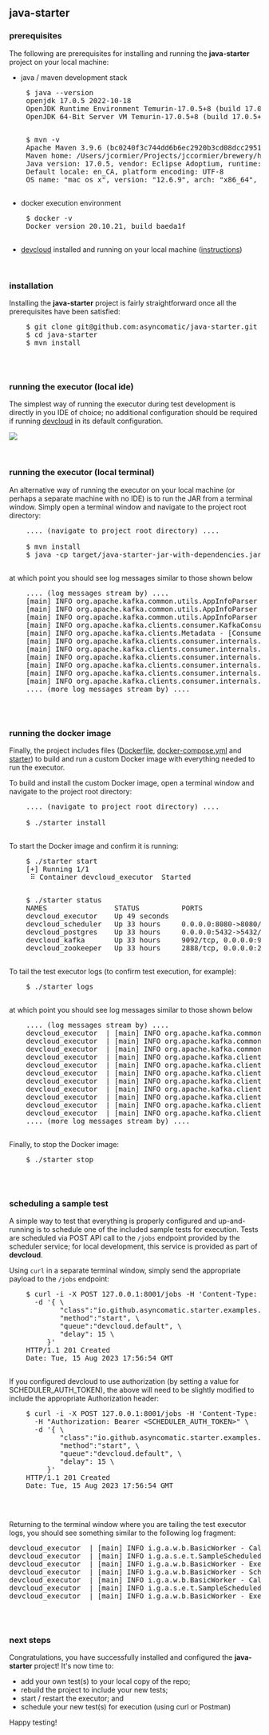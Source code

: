 ## java-starter


### prerequisites
The following are prerequisites for installing and running the **java-starter** project on your local machine:

- java / maven development stack
<pre>
    $ java --version
    openjdk 17.0.5 2022-10-18
    OpenJDK Runtime Environment Temurin-17.0.5+8 (build 17.0.5+8)
    OpenJDK 64-Bit Server VM Temurin-17.0.5+8 (build 17.0.5+8, mixed mode, sharing)

</pre>
<pre>
    $ mvn -v
    Apache Maven 3.9.6 (bc0240f3c744dd6b6ec2920b3cd08dcc295161ae)
    Maven home: /Users/jcormier/Projects/jccormier/brewery/homebrew/Cellar/maven/3.9.6/libexec
    Java version: 17.0.5, vendor: Eclipse Adoptium, runtime: /Library/Java/JavaVirtualMachines/temurin-17.jdk/...
    Default locale: en_CA, platform encoding: UTF-8
    OS name: "mac os x", version: "12.6.9", arch: "x86_64", family: "mac"

</pre>

- docker execution environment
<pre>
    $ docker -v
    Docker version 20.10.21, build baeda1f

</pre>

- [devcloud](https://github.com/asyncomatic/devcloud/) installed and running on your local machine 
([instructions](https://github.com/asyncomatic/devcloud/blob/main/README.md))

&nbsp;
### installation
Installing the **java-starter** project is fairly straightforward once all the prerequisites have been satisfied:
<pre>
    $ git clone git@github.com:asyncomatic/java-starter.git
    $ cd java-starter
    $ mvn install

</pre>
&nbsp;

### running the executor (local ide)
The simplest way of running the executor during test development is directly in you IDE of choice; no additional 
configuration should be required if running [devcloud](https://github.com/asyncomatic/devcloud) in its default 
configuration.

![](https://github.com/asyncomatic/java-starter/blob/main/executor_service.png?raw=true)

&nbsp;

### running the executor (local terminal)
An alternative way of running the executor on your local machine (or perhaps a separate machine with no IDE) is to 
run the JAR from a terminal window. Simply open a terminal window and navigate to the project root directory:
<pre>
    .... (navigate to project root directory) ....

    $ mvn install
    $ java -cp target/java-starter-jar-with-dependencies.jar io.github.asyncomatic.starter.ExecutorService

</pre>

 at which point you should see log messages similar to those shown below
<pre>
    .... (log messages stream by) ....
    [main] INFO org.apache.kafka.common.utils.AppInfoParser - Kafka version: 3.0.0
    [main] INFO org.apache.kafka.common.utils.AppInfoParser - Kafka commitId: 8cb0a5e9d3441962
    [main] INFO org.apache.kafka.common.utils.AppInfoParser - Kafka startTimeMs: 1710285022587
    [main] INFO org.apache.kafka.clients.consumer.KafkaConsumer - [Consumer instanceId=aom_default_cgi, clientId=consumer-....
    [main] INFO org.apache.kafka.clients.Metadata - [Consumer instanceId=aom_default_cgi, clientId=consumer-aom_default_cg-....
    [main] INFO org.apache.kafka.clients.consumer.internals.ConsumerCoordinator - [Consumer instanceId=aom_default_cgi, clientId=....
    [main] INFO org.apache.kafka.clients.consumer.internals.ConsumerCoordinator - [Consumer instanceId=aom_default_cgi, clientId=....
    [main] INFO org.apache.kafka.clients.consumer.internals.ConsumerCoordinator - [Consumer instanceId=aom_default_cgi, clientId=....
    [main] INFO org.apache.kafka.clients.consumer.internals.ConsumerCoordinator - [Consumer instanceId=aom_default_cgi, clientId=....
    [main] INFO org.apache.kafka.clients.consumer.internals.ConsumerCoordinator - [Consumer instanceId=aom_default_cgi, clientId=....
    [main] INFO org.apache.kafka.clients.consumer.internals.ConsumerCoordinator - [Consumer instanceId=aom_default_cgi, clientId=....
    .... (more log messages stream by) ....

</pre>

&nbsp;

### running the docker image
Finally, the project includes files ([Dockerfile](https://github.com/asyncomatic/java-starter/blob/main/Dockerfile), 
[docker-compose.yml](https://github.com/asyncomatic/java-starter/blob/main/docker-compose.yml) and 
[starter](https://github.com/asyncomatic/java-starter/blob/main/starter)) to build and run a custom Docker image with 
everything needed to run the executor. 

To build and install the custom Docker image, open a terminal window and navigate to the project root directory:
<pre>
    .... (navigate to project root directory) ....

    $ ./starter install

</pre>

To start the Docker image and confirm it is running:
<pre>
    $ ./starter start
    [+] Running 1/1
     ⠿ Container devcloud_executor  Started

</pre>
<pre>
    $ ./starter status
    NAMES                STATUS          PORTS
    devcloud_executor    Up 49 seconds   
    devcloud_scheduler   Up 33 hours     0.0.0.0:8080->8080/tcp
    devcloud_postgres    Up 33 hours     0.0.0.0:5432->5432/tcp
    devcloud_kafka       Up 33 hours     9092/tcp, 0.0.0.0:9094->9094/tcp
    devcloud_zookeeper   Up 33 hours     2888/tcp, 0.0.0.0:2181->2181/tcp, 3888/tcp

</pre>

To tail the test executor logs (to confirm test execution, for example):
<pre>
    $ ./starter logs

</pre>

at which point you should see log messages similar to those shown below
<pre>
    .... (log messages stream by) ....
    devcloud_executor  | [main] INFO org.apache.kafka.common.utils.AppInfoParser - Kafka version: 3.0.0
    devcloud_executor  | [main] INFO org.apache.kafka.common.utils.AppInfoParser - Kafka commitId: 8cb0a5e9d3441962
    devcloud_executor  | [main] INFO org.apache.kafka.common.utils.AppInfoParser - Kafka startTimeMs: 1710285022587
    devcloud_executor  | [main] INFO org.apache.kafka.clients.consumer.KafkaConsumer - [Consumer instanceId=....
    devcloud_executor  | [main] INFO org.apache.kafka.clients.Metadata - [Consumer instanceId=aom_default_cgi, ....
    devcloud_executor  | [main] INFO org.apache.kafka.clients.consumer.internals.ConsumerCoordinator - [Consumer ....
    devcloud_executor  | [main] INFO org.apache.kafka.clients.consumer.internals.ConsumerCoordinator - [Consumer ....
    devcloud_executor  | [main] INFO org.apache.kafka.clients.consumer.internals.ConsumerCoordinator - [Consumer ....
    devcloud_executor  | [main] INFO org.apache.kafka.clients.consumer.internals.ConsumerCoordinator - [Consumer ....
    devcloud_executor  | [main] INFO org.apache.kafka.clients.consumer.internals.ConsumerCoordinator - [Consumer ....
    devcloud_executor  | [main] INFO org.apache.kafka.clients.consumer.internals.ConsumerCoordinator - [Consumer ....
    .... (more log messages stream by) ....

</pre>

Finally, to stop the Docker image:
<pre>
    $ ./starter stop

</pre>

&nbsp;

### scheduling a sample test
A simple way to test that everything is properly configured and up-and-running is to schedule one of the included sample 
tests for execution. Tests are scheduled via POST API call to the ```/jobs``` endpoint provided by the scheduler 
service; for local development, this service is provided as part of **devcloud**. 

Using ```curl``` in a separate terminal window, simply send the appropriate payload to the ```/jobs``` endpoint:
<pre>
    $ curl -i -X POST 127.0.0.1:8001/jobs -H 'Content-Type: application/json' \
      -d '{ \            
            "class":"io.github.asyncomatic.starter.examples.tests.SampleScheduledTest", \
            "method":"start", \
            "queue":"devcloud.default", \
            "delay": 15 \
         }'
    HTTP/1.1 201 Created
    Date: Tue, 15 Aug 2023 17:56:54 GMT

</pre>

If you configured devcloud to use authorization (by setting a value for SCHEDULER_AUTH_TOKEN), the above will need to 
be slightly modified to include the appropriate Authorization header:
<pre>
    $ curl -i -X POST 127.0.0.1:8001/jobs -H 'Content-Type: application/json' \
      -H "Authorization: Bearer &lt;SCHEDULER_AUTH_TOKEN&gt;" \
      -d '{ \
            "class":"io.github.asyncomatic.starter.examples.tests.SampleScheduledTest", \
            "method":"start", \
            "queue":"devcloud.default", \
            "delay": 15 \
         }'
    HTTP/1.1 201 Created
    Date: Tue, 15 Aug 2023 17:56:54 GMT

</pre>
&nbsp;

Returning to the terminal window where you are tailing the test executor logs, you should see something similar to the 
following log fragment:
<pre>
devcloud_executor  | [main] INFO i.g.a.w.b.BasicWorker - Calling test method: i.g.a.s.e.t.SampleScheduledTest#start
devcloud_executor  | [main] INFO i.g.a.s.e.t.SampleScheduledTest - Executing test method: i.g.a.s.e.t.SampleScheduledTest#start
devcloud_executor  | [main] INFO i.g.a.w.b.BasicWorker - Execution of test method (STATUS: FAILED): i.g.a.s.e.t.SampleScheduledTest#start
devcloud_executor  | [main] INFO i.g.a.w.b.BasicWorker - Scheduling test method (DELAY: 30): i.g.a.s.e.t.SampleScheduledTest#nextWithDelay
devcloud_executor  | [main] INFO i.g.a.w.b.BasicWorker - Calling test method: i.g.a.s.e.t.SampleScheduledTest#nextWithDelay
devcloud_executor  | [main] INFO i.g.a.s.e.t.SampleScheduledTest - Executing test method: i.g.a.s.e.t.SampleScheduledTest#nextWithDelay
devcloud_executor  | [main] INFO i.g.a.w.b.BasicWorker - Execution of test method (STATUS: PASSED): i.g.a.s.e.t.SampleScheduledTest#nextWithDelay

</pre>
&nbsp;

### next steps
Congratulations, you have successfully installed and configured the **java-starter** project! It's now 
time to:

- add your own test(s) to your local copy of the repo;
- rebuild the project to include your new tests;
- start / restart the executor; and
- schedule your new test(s) for execution (using curl or Postman)

Happy testing!


